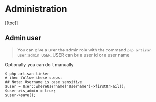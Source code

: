 # Administration

[[toc]]

## Admin user

> You can give a user the admin role with the command `php artisan user:admin USER`. USER can be a user id or a user name.

Optionally, you can do it manually

```
$ php artisan tinker
# then follow these steps:
## Note: Username is case sensitive
$user = User::whereUsername('Username')->firstOrFail();
$user->is_admin = true;
$user->save();
```
